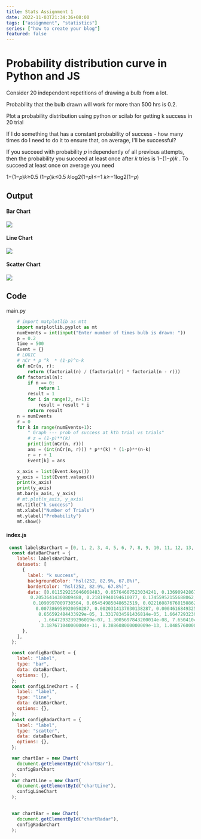 ```yaml
---
title: Stats Assignment 1
date: 2022-11-03T21:34:36+08:00
tags: ["assignment", "statistics"]
series: ["how to create your blog"]
featured: false
---
```



# **Probability distribution curve in Python and JS**

Consider 20 independent repetitions of drawing a bulb from a lot.

Probability that the bulb drawn will work for more than 500 hrs is 0.2.

Plot a probability distribution using python or scilab for getting k success in 20 trial

If I do something that has a constant probability of success - how many times do I need to do it to ensure that, on average, I'll be successful?

If you succeed with probability 𝑝 independently of all previous attempts, then the probability you succeed at least once after 𝑘 tries is 1−(1−𝑝)𝑘 . To succeed at least once on average you need

1−(1−𝑝)𝑘≥0.5 (1−𝑝)𝑘≤0.5 𝑘log2(1−𝑝)≤−1 𝑘≥−1log2(1−𝑝)

## Output 

#### Bar Chart

![](https://user-images.githubusercontent.com/85568177/202895560-5660903b-6ec2-4a0e-81fd-034b8b9fbe90.jpg)
#### Line Chart

![](https://user-images.githubusercontent.com/85568177/202895563-35887f2c-176d-47b0-ab83-8490063b55c7.jpg)
#### Scatter Chart

![](https://user-images.githubusercontent.com/85568177/202895565-26815ee3-9072-4f21-ae11-c348380b2e16.jpg)
## Code 

main.py
```python
    # import matplotlib as mtt
    import matplotlib.pyplot as mt
    numEvents = int(input("Enter number of times bulb is drawn: "))
    p = 0.2
    time = 500
    Event = {}
    # LOGIC
    # nCr * p ^k  * (1-p)^n-k
    def nCr(n, r):
        return (factorial(n) / (factorial(r) * factorial(n - r)))
    def factorial(n):
        if n == 0:
            return 1
        result = 1
        for i in range(2, n+1):
            result = result * i
        return result
    n = numEvents
    r = 0
    for k in range(numEvents+1):
        " Graph --- prob of success at kth trial vs trials"
        # z = (1-p)**(k)
        print(int(nCr(n, r)))
        ans = (int(nCr(n, r))) * p**(k) * (1-p)**(n-k)
        r = r + 1
        Event[k] = ans

    x_axis = list(Event.keys())
    y_axis = list(Event.values())
    print(x_axis)
    print(y_axis)
    mt.bar(x_axis, y_axis)
    # mt.plot(x_axis, y_axis)
    mt.title("k success")
    mt.xlabel("Number of Trials")
    mt.ylabel("Probability")
    mt.show()
```
#### index.js
```javascript
 const labelsBarChart = [0, 1, 2, 3, 4, 5, 6, 7, 8, 9, 10, 11, 12, 13, 14, 15, 16, 17, 18, 19, 20];
  const dataBarChart = {
    labels: labelsBarChart,
    datasets: [
      {
        label: "k success",
        backgroundColor: "hsl(252, 82.9%, 67.8%)",
        borderColor: "hsl(252, 82.9%, 67.8%)",
        data: [0.011529215046068483, 0.05764607523034241, 0.13690942867206324,
         0.20536414300809488, 0.21819940194610077, 0.17455952155688062,
          0.1090997009730504, 0.05454985048652519, 0.022160876760150862,
           0.007386958920050287, 0.0020314137030138287, 0.0004616849325031429,
            8.656592484433929e-05, 1.3317834591436814e-05, 1.6647293239296018e-06
            , 1.6647293239296019e-07, 1.3005697843200014e-08, 7.65041049600001e-10,
             3.187671040000004e-11, 8.388608000000009e-13, 1.0485760000000012e-14],
      },
    ],
  };

  const configBarChart = {
    label: "label",
    type: "bar",
    data: dataBarChart,
    options: {},
  };
  const configLineChart = {
    label: "label",
    type: "line",
    data: dataBarChart,
    options: {},
  };
  const configRadarChart = {
    label: "label",
    type: "scatter",
    data: dataBarChart,
    options: {},
  };

  var chartBar = new Chart(
    document.getElementById("chartBar"),
    configBarChart
  );
  var chartLine = new Chart(
    document.getElementById("chartLine"),
    configLineChart
  );
  

  var chartBar = new Chart(
    document.getElementById("chartRadar"),
    configRadarChart
  );

```
